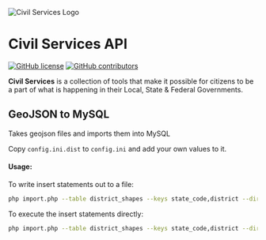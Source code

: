 ![Civil Services Logo](https://cdn.civil.services/common/github-logo.png "Civil Services Logo")

Civil Services API
===

[![GitHub license](https://img.shields.io/badge/license-MIT-blue.svg?style=flat)](https://raw.githubusercontent.com/CivilServiceUSA/geojson-to-mysql/master/LICENSE) [![GitHub contributors](https://img.shields.io/github/contributors/CivilServiceUSA/geojson-to-mysql.svg)](https://github.com/CivilServiceUSA/geojson-to-mysql/graphs/contributors)

__Civil Services__ is a collection of tools that make it possible for citizens to be a part of what is happening in their Local, State & Federal Governments.


GeoJSON to MySQL
---

Takes geojson files and imports them into MySQL

Copy `config.ini.dist` to `config.ini` and add your own values to it.

#### Usage:

To write insert statements out to a file:

```bash
php import.php --table district_shapes --keys state_code,district --dir /home/tmp/districts > insert.sql

```

To execute the insert statements directly:

```bash
php import.php --table district_shapes --keys state_code,district --dir /home/tmp/districts --insert
```